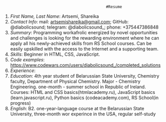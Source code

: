                                                  #Resume
1. *First Name, Last Name*: Artsemi, Shareika
2. *Contact Info*: mail: artsemishareika@gmail.com; GitHub: @diabolicsound; telegram: @diabolicsound_; phone: +375447386848 
3. *Summary*: Programming workafrolic energized by novel opportunities and challenges is looking for the rewarding environment where he can apply all his newly-achieved skills from RS School courses. Can be easily upskilled with the access to the Internet and a supporting team.
4. *Skills*: Beginner in HTML, CSS, JavaScript.
5. *Code examples*: https://www.codewars.com/users/diabolicsound_/completed_solutions 
6. *Experience*: 
7. *Education*: 4th year student of Belarussian State University, Chemistry faculty, Department of Physical Chemistry. Major - Chemistry Engineering. one-month - summer school in Republic of Ireland.
Courses: HTML and CSS basics(htmlacademy.ru), JavaScript basics (learn.javascript.ru), Python basics (codeacademy.com), RS School(in progress)
8. *English*: B2. one-year-language course at the Belarussian State University, three-month wor experince in the USA, regular self-study

